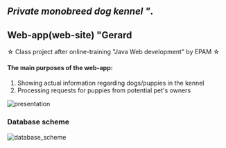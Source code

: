 <h2><i>Private monobreed dog kennel "</i>.</h2>
<h2>Web-app(web-site) "Gerard</h2>
☆ Class project after online-training "Java Web development" by EPAM ☆
<h4>The main purposes of the web-app:</h4>
<ol type="1">
    <li>Showing actual information regarding dogs/puppies in the kennel</li> 
    <li>Processing requests for puppies from potential pet's owners</li>   
</ol>

![presentation](https://user-images.githubusercontent.com/39922259/130238710-f060da61-7411-4564-aa34-682f435a9864.jpg)

<h3>Database scheme</h3>

![database_scheme](https://user-images.githubusercontent.com/39922259/129642252-56cbc570-e3d4-46f5-9a66-83332aab319d.jpg)
